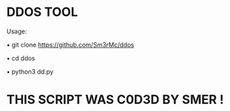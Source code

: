 # DDOS TOOL
Usage:

• git clone https://github.com/Sm3rMc/ddos

• cd ddos

• python3 dd.py


# THIS SCRIPT WAS C0D3D BY SMER !
